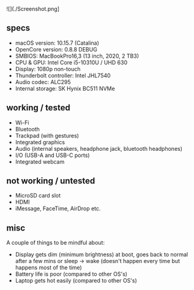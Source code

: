 ![](./Screenshot.png]

## specs
- macOS version: 10.15.7 (Catalina)
- OpenCore version: 0.8.8 DEBUG
- SMBIOS: MacBookPro16,3 (13 inch, 2020, 2 TB3)
- CPU & GPU: Intel Core i5-10310U / UHD 630
- Display: 1080p non-touch
- Thunderbolt controller: Intel JHL7540
- Audio codec: ALC295
- Internal storage: SK Hynix BC511 NVMe

## working / tested
- Wi-Fi
- Bluetooth
- Trackpad (with gestures)
- Integrated graphics
- Audio (internal speakers, headphone jack, bluetooth headphones)
- I/O (USB-A and USB-C ports)
- Integrated webcam

## not working / untested
- MicroSD card slot
- HDMI
- iMessage, FaceTime, AirDrop etc.

## misc
A couple of things to be mindful about:
- Display gets dim (minimum brightness) at boot, goes back to normal after a few mins or sleep -> wake (doesn't happen every time but happens most of the time)
- Battery life is poor (compared to other OS's)
- Laptop gets hot easily (compared to other OS's)
